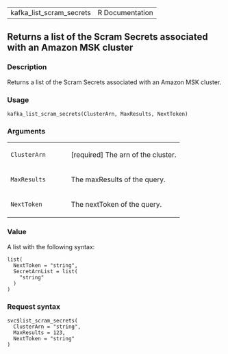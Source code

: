 <table style="width: 100%;">
<tbody>
<tr class="odd">
<td>kafka_list_scram_secrets</td>
<td style="text-align: right;">R Documentation</td>
</tr>
</tbody>
</table>

## Returns a list of the Scram Secrets associated with an Amazon MSK cluster

### Description

Returns a list of the Scram Secrets associated with an Amazon MSK
cluster.

### Usage

    kafka_list_scram_secrets(ClusterArn, MaxResults, NextToken)

### Arguments

<table>
<colgroup>
<col style="width: 35%" />
<col style="width: 65%" />
</colgroup>
<tbody>
<tr class="odd">
<td><code
id="kafka_list_scram_secrets_:_ClusterArn">ClusterArn</code></td>
<td><p>[required] The arn of the cluster.</p></td>
</tr>
<tr class="even">
<td><code
id="kafka_list_scram_secrets_:_MaxResults">MaxResults</code></td>
<td><p>The maxResults of the query.</p></td>
</tr>
<tr class="odd">
<td><code
id="kafka_list_scram_secrets_:_NextToken">NextToken</code></td>
<td><p>The nextToken of the query.</p></td>
</tr>
</tbody>
</table>

### Value

A list with the following syntax:

    list(
      NextToken = "string",
      SecretArnList = list(
        "string"
      )
    )

### Request syntax

    svc$list_scram_secrets(
      ClusterArn = "string",
      MaxResults = 123,
      NextToken = "string"
    )
